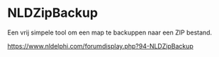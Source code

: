 # NLDZipBackup
Een vrij simpele tool om een map te backuppen naar een ZIP bestand.

https://www.nldelphi.com/forumdisplay.php?94-NLDZipBackup
